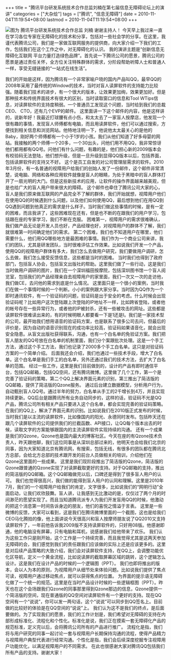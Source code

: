 +++
title = "腾讯平台研发系统技术合作总监刘楠在第七届信息无障碍论坛上的演讲"
categories = ["大杂烩"]
tags = ["腾讯", "信息无障碍"]
date = 2010-11-04T11:19:54+08:00
lastmod = 2010-11-04T11:19:54+08:00
+++



<img src="http://www.cww.net.cn/UpLoadFile/2010/11/4/201011436916281.jpg" alt="图为 腾讯平台研发系统技术合作总监 刘楠" />
谢谢主持人！
今天早上我过来一直在学习各位专家在无障碍化的技术和分享，包括对一些社会学的分享。在这里，我谨代表腾讯公司，我们是一家做互联网服务的提供商，向大家介绍一下我们的工作，包括我们在这个工作之中，对无障碍化的认识。
我的演讲主题是“创新信息无障碍化互联网 平台力量打造绿色品牌”。首先说一下腾讯公司的愿景，腾讯公司的愿景是通过责任关怀，全方位关注特殊群体的需求，分阶段帮助听障人士和普通人一样，享受无缝链接的“一站式在线生活”。


我们的开始是这样，因为腾讯有一个非常家喻户晓的国内产品叫QQ，最早QQ的2008年采用了最传统的Window的技术，当时对盲人读屏软件的支持能力比较强。随着我们技术的进步，有一个很大的版本，让效果更加绚，效果更加好。但是那种技术和传统界面技术有很大的区别，当时读取窗口的信息和Tool  WTips信息，对读屏软件的支持度稍弱。一个普通员工发现这个问题，当时给到我们的总裁CEO、 CTO，还有几个EVP的邮件。
这里面讲一下这个邮件的内容，他是这样讲的，说新年好！我最近打球腰有点小伤，和太太去了一家盲人按摩店，他发现一个很有趣的事情，发现盲人师傅都有电脑，而且用读屏软件，他们可以通过搜索，方便找到相关信息和浏览网站。他特地注明一下，他说他太太最关心的是他的Baby，刚好两个师傅都有一个小于1岁的小孩。我们从他们知道了好多母婴的网站。我接触的两个师傅一个20多，一个30出头，问他们用不用QQ，我非常惊讶他们都用都有QQ号。问他们有什么问题，有趣的是，他们担心新的2009版本会有校验码无法登陆，他们想升级，但是一旦升级到显得QQ版本以后，包括界面，包括读屏软件的支持又不好。
这个是员工自发的对公司管理层需求的软件。2010年3月份，有一名普通的视障用户给我们的创始人发了一份邮件，这个邮件非常清楚，说电脑、网络和各种应用软件就像是盲人的眼睛，为处于黑暗中的盲人群体打开了一扇光明的大门。但是这些新技术的应用，让软件的操作界面越来越美观，但是也给广大的盲人用户带来很大的障碍。
这个邮件也牵住了腾讯公司大家的心，盲人是我们原来做互联网的产品完全不了解的群体，我们开始就想，视障用户他们在使用QQ的时候遇到什么问题，以及他们如何使用QQ，最后想到他们在用QQ到QQ遇到问题到他真正的需求是什么样子。当时我们做这些事情的时候，是有一定的困难，而且我讲了，这些困难现在还有，但是也不断的在跟我们的用户学习，包括跟在座的专家学习，我们不断在克服。
困难第一，视障用户的需求很难确认，我们做产品无论是开发人员也好，产品经理也好，对视障用户的群体不了解，我们就很难第一时间确定他们的需求。
第二个困难，我们也不知道用户在哪里，他们需要什么，他们用QQ哪些地方是最困难的事情。我们作为一个商业公司来讲，我们的团队，尤其是研发团队，当时很难评估工作效果。比如说我们开发一个产品，使用QQ的视障用户群体有多大，我们怎么去做用户研究，我们要做用户调研，怎么去做，我们怎么接受反馈信息，这些都是当时的困难。
当时我们也得到了政府部门，包括盲人协会，包括盲文出版社的帮助。这里我们做了一些行动，这是我们当时做用户调研的图片，我们在一个深圳福田按摩院，包括深圳图书馆一个盲人阅览室，包括我们的产品经理亲自去视障用户的家里面，我们一次又一次的走访他，我们做CE，去问他的需求到底是什么情况。
这里面只是一个很小的案例，当时我们在做一个事情时候的一个判断。小小的案例跟大家分享。当时因为QQ作为一个即时通讯软件，有一个验证码的问题，验证码是出于安全的考虑。什么时候会出现验证码呢？比如用户这次登陆跟上次登陆的IP地址不一样，比如跨省登陆，或者他的帐号存在一些异常行为，或者他的IP被封杀，还有一些被攻击的网址。这些都是读屏软件很难读出来的，有的时候明眼人都要看一下是1还是I。我们是一家技术型的公司，最开始我们想用语音的验证码方案，也是联系了很多公司去问，但最后的评价是，因为自动的语音识别现在的成功率比较高，验证码如果语音化，就会出现安全隐患。从盲文出版社获得联系，沟通，也有一个白名单的免验证方案。我们把盲人朋友的QQ号放在白名单的机制里面，我们分个案跟批次处理。这是一个手工方法，通过这个手工方法，我们也记录了2000多个手工白名单。这只是对验证码方案的一个简单介绍。
后面我还会介绍，我们也通过一些技术手段，增大了白名单。这个白名单是我们手工的白名单，另外还通过我们的技术方法，去扩大了白名单的范围。
经过一些工作，这里是我们目前做到的，设计的产品有即时通信平台，包括QQ邮箱，包括QQ空间，还有腾讯微博。这里做了几个工作，第一个是完善了验证码的策略，第二个QQ上解决界面元素的识别，第三推出了简洁版的QQ邮箱，提供了简洁版的Qzone服务。
通过后台建立数据模型，分析用户行为，自动甄别盲人QQ号。通过半年的努力，白名单从手工的2千增长到4万，并且实现持续更新。QQ后台是跟腾讯所有业务自动同步的，这样的话，验证码不光是QQ产品，腾讯公司所有相关产品只要进入这个白名单，都会实现完善的验证码策略。
在我们的QQ上，解决了界面元素的识别。比如说我们在2010版正式发布的时候，当时我们是以主流的读屏软件，比如像国内的阳光、永德同时发布。包括昨天还在跟几个读屏软件的公司提供我们的拦截函数、API接口，让QQ每个版本出去的时候，读取文字的方案能够跟国内的主流读屏软件实现持续的沟通。
还有一个成果是我们的Qzone，Qzone也是国内最大的博客社区。今天在座的有Qzone技术负责人，昨天跟他聊，我们这位同事是从深圳总部过来的，他明天也会给我们北京的同事，因为大家知道北京有腾讯网，有搜索，包括无线，有很多的团队都在腾讯北方总部，会给北方总部的技术跟开发的前台人员做相关的培训，介绍他们在Qzone这里面的一些成果。
这里是我们现阶段推出了简洁版的Qzone，简洁版的Qzone跟普通的Qzone实现了对读屏截取更好的支持。对于QQ邮箱的支持，推出的简洁版的QQ邮箱。这个QQ邮箱做完以后，口碑还是得到了很多盲人用户的认可。
我们也觉得很高兴，我们做的能得到盲人用户的认同和理解。这里是2010年7月，我们的一个视障用户给我们的肯定，文字很多，比如说我们的“网明行动”全面启动，让我们欢欣鼓舞。盲人讲，让我感到无比激动的是，仅仅过了两个月的时间渺茫的愿望实现了。而且当知道腾讯派专人为我们开发盲用QQ的时候，他激动的把这个消息第一时间告诉身边的朋友，他们的喜悦之情溢于言表。
这里是一些微博的反馈，大家可以看到，这是我们在腾讯微博里面的一个截图，这也是给我们CEO马化腾拍的像，他上面讲说今天很高兴和盲人按摩师朋友说了QQ2010又支持读屏软件了，一年前他告诉我2009版不支持读屏软件的，只好用08版。他感谢即通，他的电脑没有屏幕，只有电脑和耳机，说感谢我们给他带来了欢乐。
我们认为这些工作只是刚开始，这个工作是一个持续完善，而且我觉得尤其是这两天参加无障碍的会，我们感觉到我们的责任跟我们应该做的实际上还是应该更多的。这里是对后续产品策略的大致介绍，我们会对读屏软件支持，在QQ上，会调整功能优化区导航，定义一个黄金流程，比如说读屏的截取屏幕区域的跳转，这个逻辑怎么设计。这是我们在设计产品的时候的一个逻辑图（PPT）。
我们也即将推出的版本，会以人为本的原则，为视障用户从细节处来体验问题。比如说我们提供了焦点可读，视障用户通过移动焦点，就可以获得焦点的位置。
为界面的提示语无障碍化做了一个统一的规范。这里是在当时产品设计时候的一些逻辑框图（PPT）。昨天也在这个会场跟我们Qzone的同事那里得到Qzone那边的信息，Qzone提供一个简洁版的空间，现在普通版的QQ空间对读屏软件有一个更好的支持。现在QQ空间有一个“说说”，你可以发一两句话，这个“说说”可以同步到QQ签名上。目前做的比较好的体验是在QQ空间的“说说”上。
我们认为这不是我们的终点，是后面要做的。为了实现我们的愿景，我们的工作计划是，我们希望对无障碍的支持在内部形成标准化、流程化和个性化。标准化是说，我们正在摸索一套无障碍化产品的规范标准，定义完以后，会将腾讯公司所有的产品进行推广。
流程化是指，我们将与用户研究的同事一起讨论一套与视障用户长期保持沟通的流程，使得产品精力与视障用户典型代表进行经常沟通。个性化是指，我们会后续深度挖掘专注视障用户功能优化，以满足视障用户的不同需求。
在此也很感谢大家对腾讯QQ包括我们所有产品的支持。谢谢大家！
	